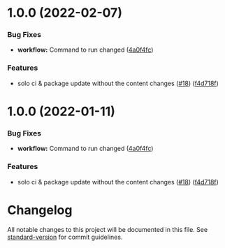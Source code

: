 # 1.0.0 (2022-02-07)


### Bug Fixes

* **workflow:** Command to run changed ([4a0f4fc](https://github.com/zpreview/docs/commit/4a0f4fce3b71f6f3f25cac6400b61e9b9f3f6939))


### Features

* solo ci & package update without the content changes ([#18](https://github.com/zpreview/docs/issues/18)) ([f4d718f](https://github.com/zpreview/docs/commit/f4d718fb0b5bfee5195e774e8aeb9f57af868c92))

# 1.0.0 (2022-01-11)


### Bug Fixes

* **workflow:** Command to run changed ([4a0f4fc](https://github.com/matter-labs/zksync-web-v2-docs/commit/4a0f4fce3b71f6f3f25cac6400b61e9b9f3f6939))


### Features

* solo ci & package update without the content changes ([#18](https://github.com/matter-labs/zksync-web-v2-docs/issues/18)) ([f4d718f](https://github.com/matter-labs/zksync-web-v2-docs/commit/f4d718fb0b5bfee5195e774e8aeb9f57af868c92))

# Changelog

All notable changes to this project will be documented in this file. See [standard-version](https://github.com/conventional-changelog/standard-version) for commit guidelines.
